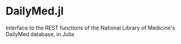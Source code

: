 # DailyMed.jl
Interface to the REST functions of the National Library of Medicine's DailyMed database, in Julia
